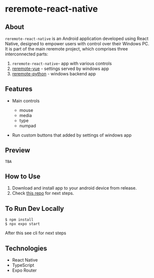 # reremote-react-native

## About

`reremote-react-native` is an Android application developed using React Native, designed to empower users with control over their Windows PC.    
It is part of the main reremote project, which comprises three interconnected parts:    
1. `reremote-react-native`- app with various controls 
2. [reremote-vue](https://github.com/ensarkr/reremote-vue) - settings served by windows app
3. [reremote-python](https://github.com/ensarkr/reremote-python)  - windows backend app 


## Features

- Main controls
    - mouse 
    - media 
    - type 
    - numpad

- Run custom buttons that added by settings of windows app


## Preview

`TBA`

    
## How to Use

1. Download and install app to your android device from release.
2. Check [this repo](https://github.com/ensarkr/reremote-python) for next steps.

## To Run Dev Locally

```
$ npm install
$ npx expo start
```

After this see cli for next steps


## Technologies

- React Native
- TypeScript
- Expo Router






